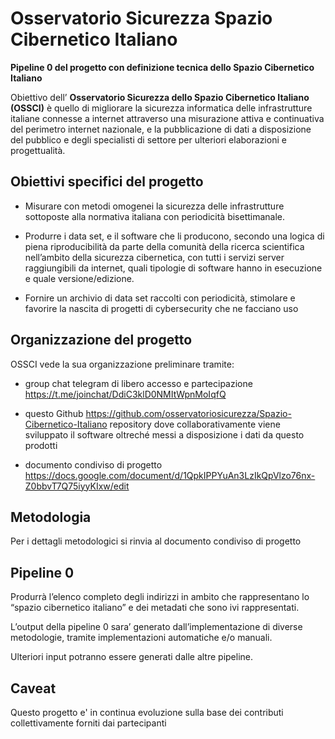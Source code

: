 # Osservatorio Sicurezza Spazio Cibernetico Italiano
__Pipeline 0 del progetto con definizione tecnica dello Spazio Cibernetico Italiano__

Obiettivo dell’ __Osservatorio Sicurezza dello Spazio Cibernetico Italiano (OSSCI)__ è quello di migliorare la sicurezza informatica delle infrastrutture italiane connesse a internet attraverso una misurazione attiva e continuativa del perimetro internet nazionale, e la pubblicazione di dati a disposizione del pubblico e degli specialisti di settore per ulteriori elaborazioni e progettualità.

## Obiettivi specifici del progetto

- Misurare con metodi omogenei la sicurezza delle infrastrutture sottoposte alla normativa italiana con periodicità bisettimanale.

- Produrre i data set, e il software che li producono,  secondo una logica di piena riproducibilità da parte della comunità della ricerca scientifica nell’ambito della sicurezza cibernetica, con tutti i servizi server raggiungibili da internet, quali tipologie di software hanno in esecuzione e quale versione/edizione.

- Fornire un archivio di data set raccolti con periodicità, stimolare e favorire la nascita di progetti di cybersecurity che ne facciano uso

## Organizzazione del progetto
OSSCI vede la sua organizzazione preliminare tramite:

- group chat telegram di libero accesso e partecipazione https://t.me/joinchat/DdiC3klD0NMItWpnMoIqfQ

- questo Github https://github.com/osservatoriosicurezza/Spazio-Cibernetico-Italiano repository dove collaborativamente viene sviluppato il software oltreché messi a disposizione i dati da questo prodotti

- documento condiviso di progetto https://docs.google.com/document/d/1QpkIPPYuAn3LzIkQpVlzo76nx-Z0bbvT7Q75iyyKIxw/edit

## Metodologia

Per i dettagli metodologici si rinvia al documento condiviso di progetto

## Pipeline 0

Produrrà l’elenco completo degli indirizzi in ambito che rappresentano lo “spazio cibernetico italiano” e dei metadati che sono ivi rappresentati.

L’output della pipeline 0 sara’ generato dall’implementazione di diverse metodologie, tramite implementazioni automatiche e/o manuali.

Ulteriori input potranno essere generati dalle altre pipeline.

## Caveat

Questo progetto e' in continua evoluzione sulla base dei contributi collettivamente forniti dai partecipanti
